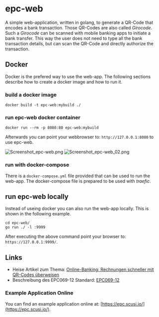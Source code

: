 # epc-web

A simple web-application, written in golang, to generate a QR-Code that encodes a bank transaction.
Those QR-Codes are also called _Girocode_. Such a _Girocode_ can be scanned with mobile banking apps to initiate a bank transfer.
This way the user does not need to type all the bank transaction details, but can scan the QR-Code and directly authorize the transaction.

## Docker

Docker is the prefered way to use the web-app. The following sections describe how to create a docker image and how to run it.

### build a docker image

```
docker build -t epc-web:mybuild ./
```

### run epc-web docker container

```
docker run --rm -p 8080:80 epc-web:mybuild
```

Afterwards you can point your webbrowser to: `http://127.0.0.1:8080` to use epc-web.

![Screenshot_epc-web.png](/images/Screenshot_epc-web.png)
![Screenshot_epc-web_02.png](/images/Screenshot_epc-web_02.png)

### run with docker-compose

There is a `docker-compose.yml` file provided that can be used to run the web-app.
The docker-compose file is prepared to be used with _traefic_.

## run epc-web locally

Instead of useing docker you can also run the web-app locally. This is shown in the following example.

```
cd epc-web/
go run ./ -l :9999
```

After executing the above command point your browser to: `https://127.0.0.1:9999/`.


## Links

- Heise Artikel zum Thema: [Online-Banking: Rechnungen schneller mit QR-Codes überweisen](https://heise.de/-6543687)
- Beschreibung des EPC069-12 Standard: [EPC069-12](https://www.europeanpaymentscouncil.eu/sites/default/files/kb/file/2018-05/EPC069-12%20v2.1%20Quick%20Response%20Code%20-%20Guidelines%20to%20Enable%20the%20Data%20Capture%20for%20the%20Initiation%20of%20a%20SCT.pdf)

### Example Application Online

You can find an example application online at: [https://epc.scusi.io/](https://epc.scusi.io/).
